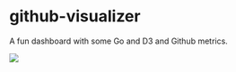 # github-visualizer

A fun dashboard with some Go and D3 and Github metrics.

![](https://d5119d55b95998c80a38-972c134155ea84d1ba998d5082997da9.ssl.cf1.rackcdn.com/Screen%20Shot%202016-03-05%20at%208.30.40%20PM.png)
